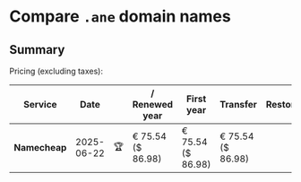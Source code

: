 # Compare `.ane` domain names

## Summary

Pricing (excluding taxes):

| Service | Date |  | / Renewed year | First year | Transfer | Restoration |
|--|--|--|--|--|--|--|
| **Namecheap** | 2025-06-22 | 🏆 | € 75.54<br>($ 86.98) | € 75.54<br>($ 86.98) | € 75.54<br>($ 86.98) |  |
